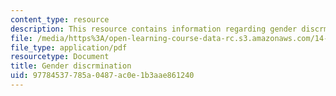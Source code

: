 ```yaml
---
content_type: resource
description: This resource contains information regarding gender discrmination.
file: /media/https%3A/open-learning-course-data-rc.s3.amazonaws.com/14-73-the-challenge-of-world-poverty-spring-2011/97784537785a0487ac0e1b3aae861240_MIT14_73S11_Lec14_slides.pdf
file_type: application/pdf
resourcetype: Document
title: Gender discrmination
uid: 97784537-785a-0487-ac0e-1b3aae861240
---
```

